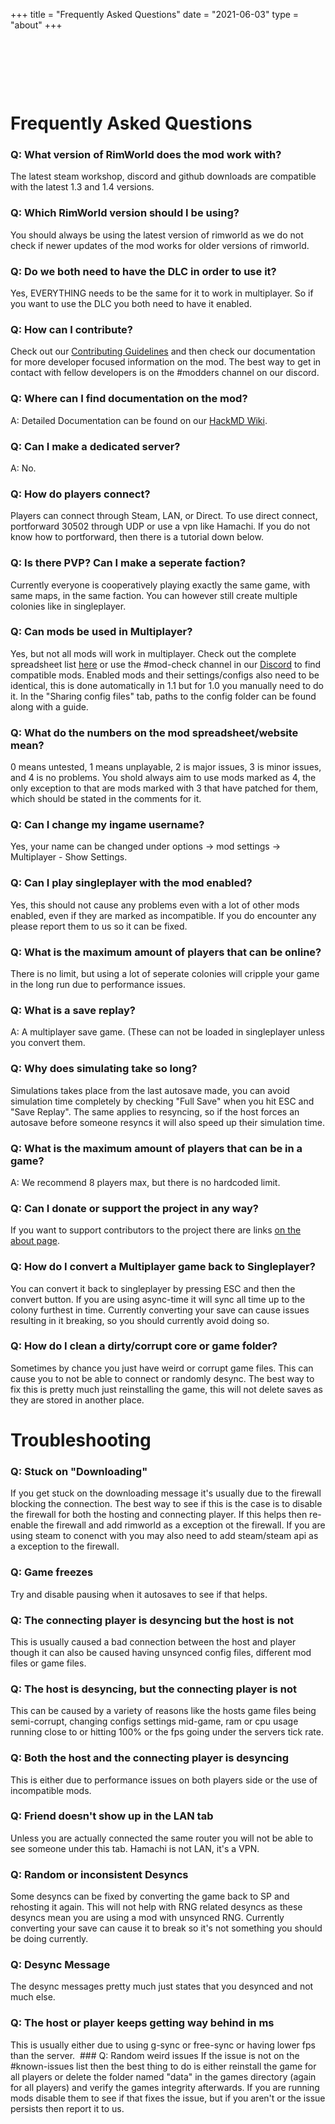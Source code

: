 +++
title = "Frequently Asked Questions"
date = "2021-06-03"
type = "about"
+++


&nbsp;

&nbsp;

&nbsp;

# Frequently Asked Questions

### Q: What version of RimWorld does the mod work with?
The latest steam workshop, discord and github downloads are compatible with the latest 1.3 and 1.4 versions.

### Q: Which RimWorld version should I be using?
You should always be using the latest version of rimworld as we do not check if newer updates of the mod works for older versions of rimworld.

### Q: Do we both need to have the DLC in order to use it?
Yes, EVERYTHING needs to be the same for it to work in multiplayer. So if you want to use the DLC you both need to have it enabled.

### Q: How can I contribute?

Check out our [Contributing Guidelines](https://github.com/rwmt/Multiplayer/blob/master/CONTRIBUTORS.md) and then check our documentation for more developer focused information on the mod. The best way to get in contact with fellow developers is on the #modders channel on our discord.

### Q: Where can I find documentation on the mod?

A: Detailed Documentation can be found on our [HackMD Wiki](https://hackmd.io/@rimworldmultiplayer/docs/).

### Q: Can I make a dedicated server?

A: No.

### Q: How do players connect?
Players can connect through Steam, LAN, or Direct. To use direct connect, portforward 30502 through UDP or use a vpn like Hamachi. If you do not know how to portforward, then there is a tutorial down below.

### Q: Is there PVP? Can I make a seperate faction?
Currently everyone is cooperatively playing exactly the same game, with same maps, in the same faction. You can however still create multiple colonies like in singleplayer.

### Q: Can mods be used in Multiplayer?
Yes, but not all mods will work in multiplayer. Check out the complete spreadsheet list [here](https://docs.google.com/spreadsheets/d/1jaDxV8F7bcz4E9zeIRmZGKuaX7d0kvWWq28aKckISaY/edit#gid=1144921800) or use the #mod-check channel in our [Discord](https://discord.gg/vsD6VbZhtu) to find compatible mods. Enabled mods and their settings/configs also need to be identical, this is done automatically in 1.1 but for 1.0 you manually need to do it. In the "Sharing config files" tab, paths to the config folder can be found along with a guide.

### Q: What do the numbers on the mod spreadsheet/website mean?
0 means untested, 1 means unplayable, 2 is major issues, 3 is minor issues, and 4 is no problems. You shold always aim to use mods marked as 4, the only exception to that are mods marked with 3 that have patched for them, which should be stated in the comments for it.

### Q: Can I change my ingame username?
Yes, your name can be changed under options -> mod settings -> Multiplayer - Show Settings.

### Q: Can I play singleplayer with the mod enabled?
Yes, this should not cause any problems even with a lot of other mods enabled, even if they are marked as incompatible. If you do encounter any please report them to us so it can be fixed.

### Q: What is the maximum amount of players that can be online?
There is no limit, but using a lot of seperate colonies will cripple your game in the long run due to performance issues.

### Q: What is a save replay?

A: A multiplayer save game. (These can not be loaded in singleplayer unless you convert them.

### Q: Why does simulating take so long?
Simulations takes place from the last autosave made, you can avoid simulation time completely by checking "Full Save" when you hit ESC and "Save Replay". The same applies to resyncing, so if the host forces an autosave before someone resyncs it will also speed up their simulation time.

### Q: What is the maximum amount of players that can be in a game?

A: We recommend 8 players max, but there is no hardcoded limit.

### Q: Can I donate or support the project in any way?
If you want to support contributors to the project there are links [on the about page](https://rimworldmultiplayer.com/about/).

### Q: How do I convert a Multiplayer game back to Singleplayer?
You can convert it back to singleplayer by pressing ESC and then the convert button. If you are using async-time it will sync all time up to the colony furthest in time. Currently converting your save can cause issues resulting in it breaking, so you should  currently avoid doing so.

### Q: How do I clean a dirty/corrupt core or game folder?
Sometimes by chance you just have weird or corrupt game files. This can cause you to not be able to connect or randomly desync. The best way to fix this is pretty much just reinstalling the game, this will not delete saves as they are stored in another place.
​
# Troubleshooting

### Q: Stuck on "Downloading"
If you get stuck on the downloading message it's usually due to the firewall blocking the connection. The best way to see if this is the case is to disable the firewall for both the hosting and connecting player. If this helps then re-enable the firewall and add rimworld as a exception ot the firewall. If you are using steam to conenct with you may also need to add steam/steam api as a exception to the firewall.

### Q: Game freezes
Try and disable pausing when it autosaves to see if that helps.

### Q: The connecting player is desyncing but the host is not
This is usually caused a bad connection between the host and player though it can also be caused having unsynced config files, different mod files or game files.

### Q: The host is desyncing, but the connecting player is not
This can be caused by a variety of reasons like the hosts game files being semi-corrupt, changing configs settings mid-game, ram or cpu usage running close to or hitting 100% or the fps going under the servers tick rate.

### Q: Both the host and the connecting player is desyncing
This is either due to performance issues on both players side or the use of incompatible mods.

### Q: Friend doesn't show up in the LAN tab
Unless you are actually connected the same router you will not be able to see someone under this tab. Hamachi is not LAN, it's a VPN.
​
### Q: Random or inconsistent Desyncs
Some desyncs can be fixed by converting the game back to SP and rehosting it again. This will not help with RNG related desyncs as these desyncs mean you are using a mod with unsynced RNG. Currently converting your save can cause it to break so it's not something you should be doing currently.

### Q: Desync Message
The desync messages pretty much just states that you desynced and not much else.

### Q: The host or player keeps getting way behind in ms
This is usually either due to using g-sync or free-sync or having lower fps than the server.
​
​​### Q: Random weird issues
If the issue is not on the #known-issues list then the best thing to do is either reinstall the game for all players or delete the folder named "data" in the games directory (again for all players) and verify the games integrity afterwards. If you are running mods disable them to see if that fixes the issue, but if you aren't or the issue persists then report it to us.



&nbsp;

&nbsp;

&nbsp;
